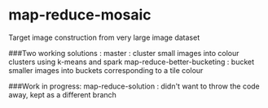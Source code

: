 
# map-reduce-mosaic
Target image construction from very large image dataset

###Two working solutions : 
	master : cluster small images into colour clusters using k-means and spark
	map-reduce-better-bucketing : bucket smaller images into buckets corresponding to a tile colour

###Work in progress:
map-reduce-solution : didn't want to throw the code away, kept as a different branch

